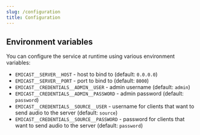 ```yaml
---
slug: /configuration
title: Configuration
---
```


## Environment variables

You can configure the service at runtime using various environment variables:

- `EMICAST__SERVER__HOST` -
  host to bind to
  (default: `0.0.0.0`)
- `EMICAST__SERVER__PORT` -
  port to bind to
  (default: `8000`)
- `EMICAST__CREDENTIALS__ADMIN__USER` -
  admin username
  (default: `admin`)
- `EMICAST__CREDENTIALS__ADMIN__PASSWORD` -
  admin password
  (default: `password`)
- `EMICAST__CREDENTIALS__SOURCE__USER` -
  username for clients that want to send audio to the server
  (default: `source`)
- `EMICAST__CREDENTIALS__SOURCE__PASSWORD` -
  password for clients that want to send audio to the server
  (default: `password`)

